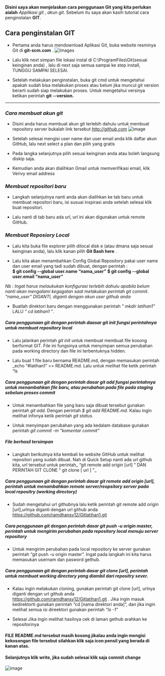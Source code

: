 **Disini saya akan menjelaskan cara penggunaan Git yang kita perlukan aialah**  *Applikasi git , akun git*. Sebelum itu saya akan kasih tutorial cara penginstalan **GIT**.
## Cara penginstalan GIT

 - Pertama anda harus mendownload Aplikasi  Git, buka website resminya Git  di **git-scm.com** .
 ![Images](https://user-images.githubusercontent.com/115775237/195970717-c95c3898-db95-442c-aab5-f85adc7466f3.png)

- Lalu klik next simpan file lokasi instal di C:\ProgramFiles\Git(sesuai keinginan anda) , lalu di next saja semua sampai ke step install, TUNGGU SAMPAI SELESAI.
 

- Setelah melakukan penginstalan, buka git cmd  untuk mengetahui apakah sudah bisa melakukan proses atau belum jika muncul git version berarti sudah siap melakukan proses. Untuk mengetahui versinya ketikan perintah **git --version.** 
 
 
 --------------------------------------------------------------------------------------------------------------------------------------------------------------------------------------------------------------------------------------------------------------
### _Cara membuat akun git_
- Disini anda harus membuat akun git terlebih dahulu  untuk membuat repository server bukalah link tersebut *http://github.com*
![image](https://user-images.githubusercontent.com/115775237/195970901-b5ff1bcb-5be0-43e3-97ff-bfac0a2bae84.png)

-  Setelah selesai mengisi user name dan user email anda klik daftar akun GitHub, lalu next select a plan dan pilih yang gratis


- Pada langka selanjutnya pilih sesuai keinginan anda atau boleh langsung diskip saja.

-  Kemudian  anda akan dialihkan Gmail untuk memverifikasi email, klik Verivy email address

### _Membuat repositori baru_

- Langkah selanjutnya nanti anda akan dialihkan ke tab baru untuk membuat repositori baru, isi susuai inspirasi anda setelah selesai klik buat repositori. 

-  Lalu nanti di tab baru ada url, url ini akan digunakan untuk remote GitHub.

### _Membuat Reposiory Local_

- Lalu kita buka file explorer pilih dilocal disk e (atau dmana saja sesuai keinginan anda), lalu klik kanan pilih **Git Bash here** .

- Lalu kita akan menambahkan Config Global Repository  pakai user name dan user email yang tadi sudah dibuat, dengan perintah : 	
      **$ git config --global user.name “nama_user”**
      **$ git config --global user.email “nama_user”**
      
_Nb : Ingat harus melaukukan konfigurasi terlebih dahulu apabila belum nanti akan mengalami kegagalan saat melakukan perintah git   commit. “nama_user” DIGANTI, diganti dengan akun user github anda_

- Buatlah direktori baru dengan menggunakan perintah *" mkdir latihan1"*  LALU *" cd latihan1 "*.

 ##### _Cara penggunaan git dengan perintah daasar git init fungsi  perintahnya  untuk membuat repository local_ 

- Lalu jalankan perintah *git init* untuk membuat membuat file kosong berformat GIT. File ini fungsinya untuk menyimpan semua perubahan pada working directory dan file ini terbentuknya hidden.

-  Lalu buat 1 file baru bernama README.md, dengan memasukan perintah _echo “#latihan1” >> README.md. Lalu untuk melihat file ketik perintah “ls 

##### _Cara penggunaan git dengan perintah dasar git add  fungsi perintahnya untuk menambahkan file baru, atau perubahan pada file pada staging sebelum proses commit_

- Untuk menambahkan file yang baru saja dibuat tersebut gunakan perintah *git add*. Dengan perintah _$ git add README.md_. Kalau ingin melihat infonya ketik perintah _git status_.

- Untuk menyimpan perubahan yang ada kedalam database gunakan perintah _git commit -m “komentar commit"_

##### **File berhasil tersimpan**

-  Langkah berikutnya kita kembali ke website GitHub untuk melihat repositori yang sudah dibuat.
Nah di Quick Setup nanti ada url github kita, url tersebut untuk perintah_ “git remote add origin [url] “ DAN PERINTAH GIT CLONE “ git clone [ url ] “_

 ##### _Cara penggunaan git dengan perintah dasar  git remote add origin [url], perintah untuk menambahkan remote server/reopsitory server pada local repositry (working directory)_

- Sudah mengetahui url githubnya lalu ketik perintah git remote add origin [url],urlnya diganti dengan url github anda https://github.com/ramdhansy12/Gitlatihan1.git
   
 ##### _Cara penggunaan git dengan perintah dasar git push -u origin master, perintah untuk mengirim perubahan pada repository local menuju server repository_

- Untuk  mengirim perubahan pada local repository ke server gunakan perintah “git push -u origin master”. Ingat pada langkah ini kita harus memasukan usernam dan pasword gethub.

##### _Cara penggunaan git dengan perintah dasar  git clone [url], perintah untuk membuat working directory yang diambil dari repositry sever._

- Kalau ingin melakukan cloning, gunakan perintah git clone [url], urlnya diganti dengan url github anda https://github.com/ramdhansy12/Gitlatihan1.git . Jika ingin masuk kedirektorti gunakan perintah “cd [nama direktori anda]”, dan jika ingin melihat semua isi direektori gunakan perintah _“ls -1"_

-  Selesai Jika ingin melihat hasilnya cek di  laman gethub arahkan ke repositorinya

#### **FILE README.md tersebut masih kosong jikalau anda ingin mengisi kekosongan file tersebut silahkan klik saja icon pensil yang berada di kanan atas**. 

#### **Selanjutnya klik write, jika sudah selesai klik saja commit change**
![image](https://user-images.githubusercontent.com/115775237/195971052-aa357d16-b3f4-4749-9d7d-131816fa03ff.png)

